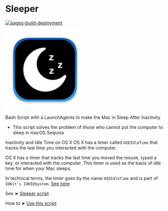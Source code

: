 # Sleeper

[![pages-build-deployment](https://github.com/chris1111/Sleeper/actions/workflows/pages/pages-build-deployment/badge.svg)](https://github.com/chris1111/Sleeper/actions/workflows/pages/pages-build-deployment)

<img width="250" alt="1" src="PICS/applet.png">

Bash Script with a LaunchAgents to make the Mac in Sleep After Inactivity 
- This script solves the problem of those who cannot put the computer to sleep in macOS Sequoia

Inactivity and Idle Time on OS X
OS X has a timer called `HIDIdleTime` that tracks the last time you interacted with the computer.

OS X has a timer that tracks the last time you moved the mouse, typed a key, or interacted with the computer. This timer is used as the basis of idle time for when your Mac sleeps.

In technical terms, the timer goes by the name `HIDIdleTime` and is part of `IOKit’s IOHIDSystem`. 
[See here](https://www.dssw.co.uk/blog/2015-01-21-inactivity-and-idle-time/)

See ➤ [Sleeper script](https://github.com/chris1111/Sleeper/blob/main/SleeperTime/Sleeper)

How to ➤ [Use this script](https://github.com/chris1111/Sleeper/blob/main/Usage.md)
